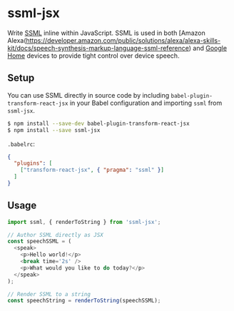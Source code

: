 # ssml-jsx

Write [SSML](https://www.w3.org/TR/speech-synthesis/) inline within JavaScript. SSML is used in both
[Amazon Alexa(https://developer.amazon.com/public/solutions/alexa/alexa-skills-kit/docs/speech-synthesis-markup-language-ssml-reference)
and [Google Home](https://developers.google.com/actions/reference/ssml) devices to provide tight control over device
speech.

## Setup

You can use SSML directly in source code by including
`babel-plugin-transform-react-jsx` in your Babel configuration and importing `ssml` from `ssml-jsx`.

```bash
$ npm install --save-dev babel-plugin-transform-react-jsx
$ npm install --save ssml-jsx
```

`.babelrc`:
```json
{
  "plugins": [
    ["transform-react-jsx", { "pragma": "ssml" }]
  ]
}
```

## Usage

```javascript
import ssml, { renderToString } from 'ssml-jsx';

// Author SSML directly as JSX
const speechSSML = (
  <speak>
    <p>Hello world!</p>
    <break time='2s' />
    <p>What would you like to do today?</p>
  </speak>
);

// Render SSML to a string
const speechString = renderToString(speechSSML);
```
